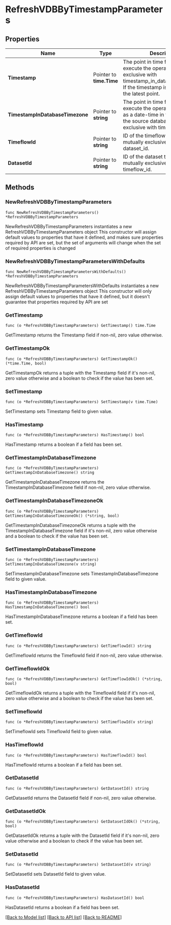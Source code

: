 # RefreshVDBByTimestampParameters

## Properties

Name | Type | Description | Notes
------------ | ------------- | ------------- | -------------
**Timestamp** | Pointer to **time.Time** | The point in time from which to execute the operation. Mutually exclusive with timestamp_in_database_timezone. If the timestamp is not set, selects the latest point. | [optional] 
**TimestampInDatabaseTimezone** | Pointer to **string** | The point in time from which to execute the operation, expressed as a date-time in the timezone of the source database. Mutually exclusive with timestamp. | [optional] 
**TimeflowId** | Pointer to **string** | ID of the timeflow to refresh to, mutually exclusive with dataset_id. | [optional] 
**DatasetId** | Pointer to **string** | ID of the dataset to refresh to, mutually exclusive with timeflow_id. | [optional] 

## Methods

### NewRefreshVDBByTimestampParameters

`func NewRefreshVDBByTimestampParameters() *RefreshVDBByTimestampParameters`

NewRefreshVDBByTimestampParameters instantiates a new RefreshVDBByTimestampParameters object
This constructor will assign default values to properties that have it defined,
and makes sure properties required by API are set, but the set of arguments
will change when the set of required properties is changed

### NewRefreshVDBByTimestampParametersWithDefaults

`func NewRefreshVDBByTimestampParametersWithDefaults() *RefreshVDBByTimestampParameters`

NewRefreshVDBByTimestampParametersWithDefaults instantiates a new RefreshVDBByTimestampParameters object
This constructor will only assign default values to properties that have it defined,
but it doesn't guarantee that properties required by API are set

### GetTimestamp

`func (o *RefreshVDBByTimestampParameters) GetTimestamp() time.Time`

GetTimestamp returns the Timestamp field if non-nil, zero value otherwise.

### GetTimestampOk

`func (o *RefreshVDBByTimestampParameters) GetTimestampOk() (*time.Time, bool)`

GetTimestampOk returns a tuple with the Timestamp field if it's non-nil, zero value otherwise
and a boolean to check if the value has been set.

### SetTimestamp

`func (o *RefreshVDBByTimestampParameters) SetTimestamp(v time.Time)`

SetTimestamp sets Timestamp field to given value.

### HasTimestamp

`func (o *RefreshVDBByTimestampParameters) HasTimestamp() bool`

HasTimestamp returns a boolean if a field has been set.

### GetTimestampInDatabaseTimezone

`func (o *RefreshVDBByTimestampParameters) GetTimestampInDatabaseTimezone() string`

GetTimestampInDatabaseTimezone returns the TimestampInDatabaseTimezone field if non-nil, zero value otherwise.

### GetTimestampInDatabaseTimezoneOk

`func (o *RefreshVDBByTimestampParameters) GetTimestampInDatabaseTimezoneOk() (*string, bool)`

GetTimestampInDatabaseTimezoneOk returns a tuple with the TimestampInDatabaseTimezone field if it's non-nil, zero value otherwise
and a boolean to check if the value has been set.

### SetTimestampInDatabaseTimezone

`func (o *RefreshVDBByTimestampParameters) SetTimestampInDatabaseTimezone(v string)`

SetTimestampInDatabaseTimezone sets TimestampInDatabaseTimezone field to given value.

### HasTimestampInDatabaseTimezone

`func (o *RefreshVDBByTimestampParameters) HasTimestampInDatabaseTimezone() bool`

HasTimestampInDatabaseTimezone returns a boolean if a field has been set.

### GetTimeflowId

`func (o *RefreshVDBByTimestampParameters) GetTimeflowId() string`

GetTimeflowId returns the TimeflowId field if non-nil, zero value otherwise.

### GetTimeflowIdOk

`func (o *RefreshVDBByTimestampParameters) GetTimeflowIdOk() (*string, bool)`

GetTimeflowIdOk returns a tuple with the TimeflowId field if it's non-nil, zero value otherwise
and a boolean to check if the value has been set.

### SetTimeflowId

`func (o *RefreshVDBByTimestampParameters) SetTimeflowId(v string)`

SetTimeflowId sets TimeflowId field to given value.

### HasTimeflowId

`func (o *RefreshVDBByTimestampParameters) HasTimeflowId() bool`

HasTimeflowId returns a boolean if a field has been set.

### GetDatasetId

`func (o *RefreshVDBByTimestampParameters) GetDatasetId() string`

GetDatasetId returns the DatasetId field if non-nil, zero value otherwise.

### GetDatasetIdOk

`func (o *RefreshVDBByTimestampParameters) GetDatasetIdOk() (*string, bool)`

GetDatasetIdOk returns a tuple with the DatasetId field if it's non-nil, zero value otherwise
and a boolean to check if the value has been set.

### SetDatasetId

`func (o *RefreshVDBByTimestampParameters) SetDatasetId(v string)`

SetDatasetId sets DatasetId field to given value.

### HasDatasetId

`func (o *RefreshVDBByTimestampParameters) HasDatasetId() bool`

HasDatasetId returns a boolean if a field has been set.


[[Back to Model list]](../README.md#documentation-for-models) [[Back to API list]](../README.md#documentation-for-api-endpoints) [[Back to README]](../README.md)


